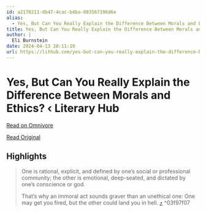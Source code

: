 ```yaml
---
id: a2170211-db47-4cac-b4ba-083567196d6e
alias:
  - Yes, But Can You Really Explain the Difference Between Morals and Ethics? ‹ Literary Hub
title: Yes, But Can You Really Explain the Difference Between Morals and Ethics? ‹ Literary Hub
author: |
  Eli Burnstein
date: 2024-04-13 20:11:19
url: https://lithub.com/yes-but-can-you-really-explain-the-difference-between-morals-and-ethics/
---
```


# Yes, But Can You Really Explain the Difference Between Morals and Ethics? ‹ Literary Hub

[Read on Omnivore](https://omnivore.app/me/https-lithub-com-yes-but-can-you-really-explain-the-difference-b-18ed8defd65)

[Read Original](https://lithub.com/yes-but-can-you-really-explain-the-difference-between-morals-and-ethics/)

## Highlights

> One is rational, explicit, and defined by one’s social or professional community; the other is emotional, deep-seated, and dictated by one’s conscience or god.
> 
> That’s why an immoral act sounds graver than an unethical one: One may get you fired, but the other could land you in hell. [⤴️](https://omnivore.app/me/https-lithub-com-yes-but-can-you-really-explain-the-difference-b-18ed8defd65#03f97f07-47d9-4b6c-a03f-288c9185ffe6)  ^03f97f07

